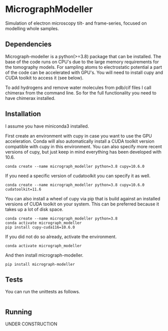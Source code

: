 # MicrographModeller
Simulation of electron microscopy tilt- and frame-series, focused on modelling whole samples.

## Dependencies

Micrograph-modeller is a python(>=3.8) package that can be installed. The base of the code runs on CPU's due to the 
large memory requirements for the tomography models. For sampling atoms to electrostatic potential a part of the 
code can be accelerated with GPU's. You will need to install cupy and CUDA toolkit to access it (see below).

To add hydrogens and remove water molecules from pdb/cif files I call chimerax from the command line. So for the 
full functionality you need to have chimerax installed.

## Installation

I assume you have miniconda3 installed.

First create an environment with cupy in case you want to use the GPU acceleration. Conda will also automatically 
install a CUDA toolkit version compatible with cupy in this environment. You can also specify more recent versions 
of cupy, but just keep in mind everything has been developed with 10.6.

```commandline
conda create --name micrograph_modeller python=3.8 cupy=10.6.0
```

If you need a specific version of cudatoolkit you can specify it as well.

```commandline
conda create --name micrograph_modeller python=3.8 cupy=10.6.0 cudatoolkit=11.6
```

You can also install a wheel of cupy via pip that is build against an installed versions of CUDA toolkit on your 
system. This can be preferred because it takes up a lot of disk space.

```commandline
conda create --name micrograph_modeller python=3.8
conda activate micrograph_modeller
pip install cupy-cuda116=10.6.0
```

If you did not do so already, activate the environment.

```commandline
conda activate micrograph_modeller
```

And then install micrograph-modeller.

```commandline
pip install micrograph-modeller
```

## Tests

You can run the unittests as follows.

```commandline

```

## Running

UNDER CONSTRUCTION
